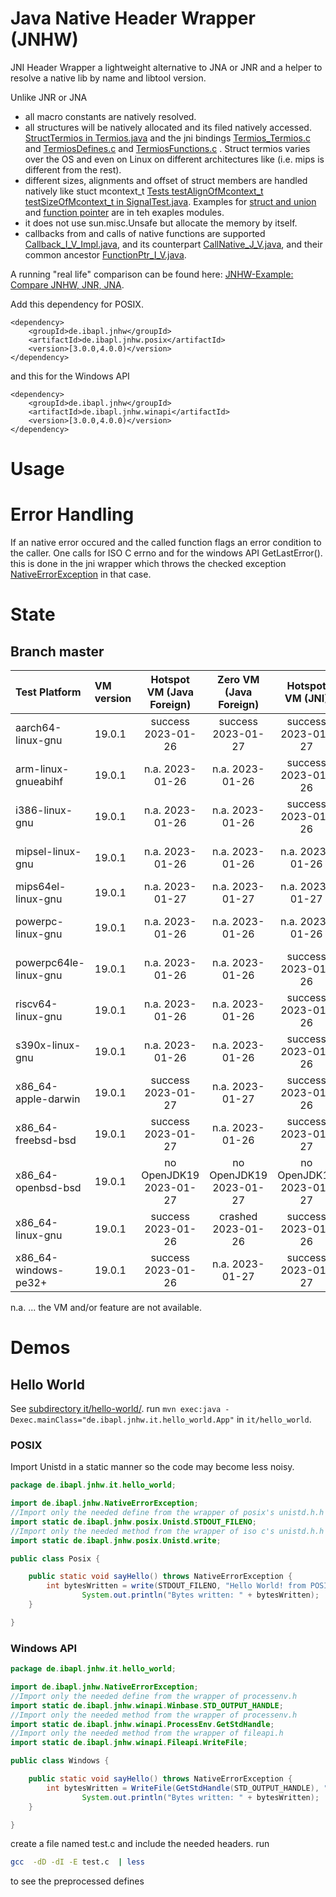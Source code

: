 # Java Native Header Wrapper (JNHW)

JNI Header Wrapper a lightweight alternative to JNA or JNR
and a helper to resolve a native lib by name and libtool version.

Unlike JNR or JNA
* all macro constants are natively resolved.
* all structures will be natively allocated and its filed natively accessed. [StructTermios in Termios.java](./de.ibapl.jnhw.posix/src/main/java/de/ibapl/jnhw/posix/Termios.java) and the jni bindings [Termios_Termios.c](de.ibapl.jnhw.posix/src/main/native/Termios_Termios.c) and [TermiosDefines.c](de.ibapl.jnhw.posix/src/main/native/TermiosDefines.c) and [TermiosFunctions.c](de.ibapl.jnhw.posix/src/main/native/TermiosFunctions.c) . Struct termios varies over the OS and even on Linux on different architectures like (i.e. mips is different from the rest).
* different sizes, alignments and offset of struct members are handled natively like stuct mcontext_t [Tests testAlignOfMcontext_t testSizeOfMcontext_t in SignalTest.java](./de.ibapl.jnhw.posix/src/test/java/de/ibapl/jnhw/posix/SignalTest.java).
  Examples for [struct and union](./it/fun-with-memory-and-function-pointers/src/main/java/de/ibapl/jnhw/it/fun_with_memory_and_function_pointers/Struct.java)
  and [function pointer](./it/fun-with-memory-and-function-pointers/src/main/java/de/ibapl/jnhw/it/fun_with_memory_and_function_pointers/FunctionPointer.java) are in teh exaples modules.
* it does not use sun.misc.Unsafe but allocate the memory by itself.
* callbacks from and calls of native functions are supported [Callback_I_V_Impl.java](de.ibapl.jnhw.common/src/main/java/de/ibapl/jnhw/common/callback/Callback_I_V_Impl.java),
  and its counterpart [CallNative_J_V.java](de.ibapl.jnhw.common/src/main/java/de/ibapl/jnhw/common/nativecall/CallNative_J_V.java),
  and their common ancestor [FunctionPtr_I_V.java](de.ibapl.jnhw.common/src/main/java/de/ibapl/jnhw/common/nativepointer/FunctionPtr_I_V.java).

A running "real life" comparison can be found here: [JNHW-Example: Compare JNHW, JNR, JNA](./it/jnhw-jna-jnr/src/main/java/de/ibapl/jnhw/it/jnhw_jna_jnr/).

Add this dependency for POSIX.

```
<dependency>
    <groupId>de.ibapl.jnhw</groupId>
    <artifactId>de.ibapl.jnhw.posix</artifactId>
    <version>[3.0.0,4.0.0)</version>
</dependency>
```
and this for the Windows API

```
<dependency>
    <groupId>de.ibapl.jnhw</groupId>
    <artifactId>de.ibapl.jnhw.winapi</artifactId>
    <version>[3.0.0,4.0.0)</version>
</dependency>
```
# Usage

# Error Handling

If an native error occured and the called function flags an error condition to the caller. One calls for ISO C errno and for the windows API GetLastError(). this is done in the jni wrapper which throws the checked exception [NativeErrorException](./de.ibapl.jnhw.common/src/main/java/de/ibapl/jnhw/NativeErrorException.java) in that case.

# State

## Branch master

| Test Platform         | VM version | Hotspot VM (Java Foreign)  | Zero VM (Java Foreign)  | Hotspot VM (JNI)        | Zero VM (JNI)           |
| :-------------------- | :--------- | :------------------------: | :---------------------: | :---------------------: | :---------------------: |
| aarch64-linux-gnu     | 19.0.1     | success         2023-01-26 | success      2023-01-27 | success      2023-01-27 | crashed      2023-01-27 |
| arm-linux-gnueabihf   | 19.0.1     | n.a.            2023-01-26 | n.a.         2023-01-26 | success      2023-01-26 | success      2023-01-26 |
| i386-linux-gnu        | 19.0.1     | n.a.            2023-01-26 | n.a.         2023-01-26 | success      2023-01-26 | success      2023-01-26 |
| mipsel-linux-gnu      | 19.0.1     | n.a.            2023-01-26 | n.a.         2023-01-26 | n.a.         2023-01-26 | success      2023-01-26 |
| mips64el-linux-gnu    | 19.0.1     | n.a.            2023-01-27 | n.a.         2023-01-27 | n.a.         2023-01-27 |                         |
| powerpc-linux-gnu     | 19.0.1     | n.a.            2023-01-26 | n.a.         2023-01-26 | n.a.         2023-01-26 | crashed      2023-01-26 |
| powerpc64le-linux-gnu | 19.0.1     | n.a.            2023-01-26 | n.a.         2023-01-26 | success      2023-01-26 | success      2023-01-26 |
| riscv64-linux-gnu     | 19.0.1     | n.a.            2023-01-26 | n.a.         2023-01-26 | success      2023-01-26 | success      2023-01-26 |
| s390x-linux-gnu       | 19.0.1     | n.a.            2023-01-26 | n.a.         2023-01-26 | success      2023-01-26 | success      2023-01-26 |
| x86_64-apple-darwin   | 19.0.1     | success         2023-01-27 | n.a.         2023-01-27 | success      2023-01-26 | n.a.         2023-01-27 |
| x86_64-freebsd-bsd    | 19.0.1     | success         2023-01-27 | n.a.         2023-01-26 | success      2023-01-27 | n.a.         2023-01-26 |
| x86_64-openbsd-bsd    | 19.0.1     | no OpenJDK19    2023-01-27 | no OpenJDK19 2023-01-27 | no OpenJDK19 2023-01-27 | no OpenJDK19 2023-01-27 |
| x86_64-linux-gnu      | 19.0.1     | success         2023-01-26 | crashed      2023-01-26 | success      2023-01-26 | success      2023-01-26 |
| x86_64-windows-pe32+  | 19.0.1     | success         2023-01-26 | n.a.         2023-01-27 | success      2023-01-27 | zero n.a.    2023-01-27 |

n.a. ... the VM and/or feature are  not available.

# Demos
## Hello World
See [subdirectory it/hello-world/](./it/hello-world).
run `mvn exec:java -Dexec.mainClass="de.ibapl.jnhw.it.hello_world.App"` in `it/hello_world`.

### POSIX

Import Unistd in a static manner so the code may become less noisy.

```java
package de.ibapl.jnhw.it.hello_world;

import de.ibapl.jnhw.NativeErrorException;
//Import only the needed define from the wrapper of posix's unistd.h.h
import static de.ibapl.jnhw.posix.Unistd.STDOUT_FILENO;
//Import only the needed method from the wrapper of iso c's unistd.h.h
import static de.ibapl.jnhw.posix.Unistd.write;

public class Posix {

	public static void sayHello() throws NativeErrorException {
		int bytesWritten = write(STDOUT_FILENO, "Hello World! from POSIX\n".getBytes());
                System.out.println("Bytes written: " + bytesWritten);
	}

}
```

### Windows API

```java
package de.ibapl.jnhw.it.hello_world;

import de.ibapl.jnhw.NativeErrorException;
//Import only the needed define from the wrapper of processenv.h
import static de.ibapl.jnhw.winapi.Winbase.STD_OUTPUT_HANDLE;
//Import only the needed method from the wrapper of processenv.h
import static de.ibapl.jnhw.winapi.ProcessEnv.GetStdHandle;
//Import only the needed method from the wrapper of fileapi.h
import static de.ibapl.jnhw.winapi.Fileapi.WriteFile;

public class Windows {

	public static void sayHello() throws NativeErrorException {
		int bytesWritten = WriteFile(GetStdHandle(STD_OUTPUT_HANDLE), "Hello World! from WIN API\n".getBytes());
                System.out.println("Bytes written: " + bytesWritten);
	}

}
```

create a file named test.c and include the needed headers.
run
```sh
gcc  -dD -dI -E test.c  | less
```
to see the preprocessed defines
